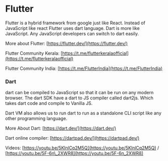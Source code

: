 # Flutter

Flutter is a hybrid framework from google just like React. Instead of JavaScript like react Flutter uses dart language. Dart is more like JavaScript. Any JavaScript developers can switch to dart easily.

More about Flutter: [https://flutter.dev/](https://flutter.dev/)

Flutter Community Kerala: [https://t.me/flutterkeralaofficial](https://t.me/flutterkeralaofficial)

Flutter Community India: [https://t.me/FlutterIndia](https://t.me/FlutterIndia)

### Dart

dart can be compiled to JavaScript so that it can be run on any modern browser. The dart SDK have a dart to JS compiler called dart2js. Which takes dart code and compile to Vanilla JS.

Dart VM also allows us to run dart to run as a standalone CLI script like any other programming language.

More About Dart: [https://dart.dev/](https://dart.dev/)

Dart online compiler: [https://dartpad.dev/](https://dartpad.dev/)

Videos: [https://youtu.be/5KlnlCq2M5Q](https://youtu.be/5KlnlCq2M5Q)  / [https://youtu.be/5F-6n\_2XWR8](https://youtu.be/5F-6n_2XWR8)







